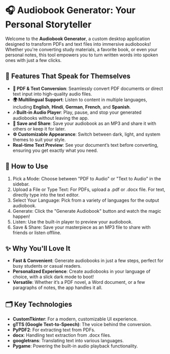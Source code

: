 # 🎧 Audiobook Generator: Your Personal Storyteller

Welcome to the **Audiobook Generator**, a custom desktop application designed to transform PDFs and text files into immersive audiobooks! Whether you're converting study materials, a favorite book, or even your personal notes, this tool empowers you to turn written words into spoken ones with just a few clicks.

## 🚀 Features That Speak for Themselves

- **📄 PDF & Text Conversion**: Seamlessly convert PDF documents or direct text input into high-quality audio files.
- **🌍 Multilingual Support**: Listen to content in multiple languages, including **English**, **Hindi**, **German**, **French**, and **Spanish**.
- **🎶 Built-in Audio Player**: Play, pause, and stop your generated audiobooks without leaving the app.
- **💾 Save and Share**: Save your audiobook as an MP3 and share it with others or keep it for later.
- **⚙️ Customizable Appearance**: Switch between dark, light, and system themes to suit your style.
- **Real-time Text Preview**: See your document’s text before converting, ensuring you get exactly what you need.

## 🎉 How to Use
1. Pick a Mode: Choose between "PDF to Audio" or "Text to Audio" in the sidebar.
2. Upload a File or Type Text: For PDFs, upload a .pdf or .docx file. For text, directly type into the text editor.
3. Select Your Language: Pick from a variety of languages for the output audiobook.
4. Generate: Click the "Generate Audiobook" button and watch the magic happen!
5. Listen: Use the built-in player to preview your audiobook.
6. Save & Share: Save your masterpiece as an MP3 file to share with friends or listen offline.

## ✨ Why You'll Love It
- **Fast & Convenient**: Generate audiobooks in just a few steps, perfect for busy students or casual readers.
- **Personalized Experience**: Create audiobooks in your language of choice, with a slick dark mode to boot!
- **Versatile**: Whether it’s a PDF novel, a Word document, or a few paragraphs of notes, the app handles it all.

## 🗂️ Key Technologies
- **CustomTkinter**: For a modern, customizable UI experience.
- **gTTS (Google Text-to-Speech)**: The voice behind the conversion.
- **PyPDF2**: For extracting text from PDFs.
- **docx**: Handling text extraction from .docx files.
- **googletrans**: Translating text into various languages.
- **Pygame**: Powering the built-in audio playback functionality.
